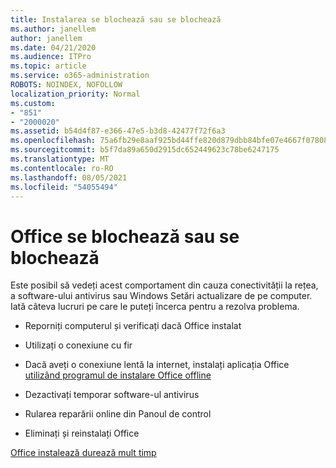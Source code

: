 ```yaml
---
title: Instalarea se blochează sau se blochează
ms.author: janellem
author: janellem
ms.date: 04/21/2020
ms.audience: ITPro
ms.topic: article
ms.service: o365-administration
ROBOTS: NOINDEX, NOFOLLOW
localization_priority: Normal
ms.custom:
- "851"
- "2000020"
ms.assetid: b54d4f87-e366-47e5-b3d8-42477f72f6a3
ms.openlocfilehash: 75a6fb29e8aaf925bd44ffe820d879dbb84bfe07e4667f07808b610b5ab162fb
ms.sourcegitcommit: b5f7da89a650d2915dc652449623c78be6247175
ms.translationtype: MT
ms.contentlocale: ro-RO
ms.lasthandoff: 08/05/2021
ms.locfileid: "54055494"
---
```

# <a name="office-installation-hangs-or-gets-stuck"></a>Office se blochează sau se blochează

Este posibil să vedeți acest comportament din cauza conectivității la rețea, a software-ului antivirus sau Windows Setări actualizare de pe computer. Iată câteva lucruri pe care le puteți încerca pentru a rezolva problema.
  
- Reporniți computerul și verificați dacă Office instalat

- Utilizați o conexiune cu fir

- Dacă aveți o conexiune lentă la internet, instalați aplicația Office [utilizând programul de instalare Office offline](https://support.office.com/article/f0a85fe7-118f-41cb-a791-d59cef96ad1c?wt.mc_id=Alchemy_ClientDIA)

- Dezactivați temporar software-ul antivirus

- Rularea reparării online din Panoul de control

- Eliminați și reinstalați Office

[Office instalează durează mult timp](https://support.office.com/article/0f09f357-3fef-42a6-b8aa-cef4c6c44bdf?wt.mc_id=Alchemy_ClientDIA)
  